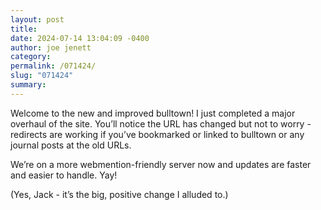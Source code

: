 ```yaml
---
layout: post
title: 
date: 2024-07-14 13:04:09 -0400
author: joe jenett
category: 
permalink: /071424/
slug: "071424"
summary:
---
```

Welcome to the new and improved bulltown! I just completed a major overhaul of the site. You’ll notice the URL has changed but not to worry - redirects are working if you’ve bookmarked or linked to bulltown or any journal posts at the old URLs.

We’re on a more webmention-friendly server now and updates are faster and easier to handle. Yay!

(Yes, Jack - it’s the big, positive change I alluded to.)

<a href="https://brid.gy/publish/mastodon"></a>